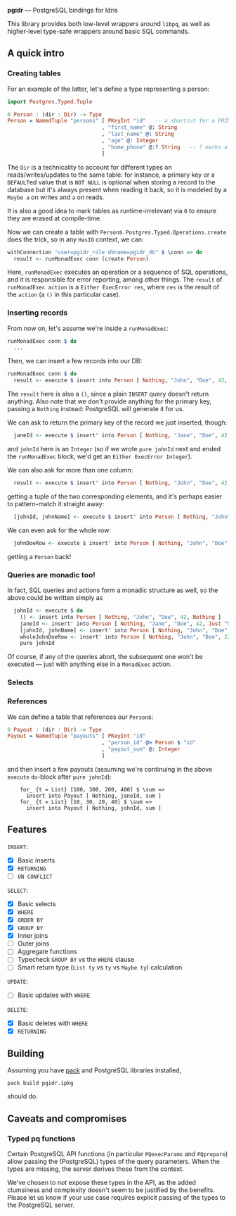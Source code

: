 **pgidr** — PostgreSQL bindings for Idris

This library provides both low-level wrappers around `libpq`,
as well as higher-level type-safe wrappers around basic SQL commands.

## A quick intro

### Creating tables

For an example of the latter, let's define a type representing a person:
```idris
import Postgres.Typed.Tuple

0 Person : (dir : Dir) -> Type
Person = NamedTuple "persons" [ PKeyInt "id"   -- a shortcut for a PRIMARY KEY that is SERIAL
                              , "first_name" @: String
                              , "last_name" @: String
                              , "age" @: Integer
                              , "home_phone" @:? String   -- ? marks a nullable field
                              ]
```
The `Dir` is a technicality to account for different types on reads/writes/updates to the same table:
for instance, a primary key or a `DEFAULT`ed value that is `NOT NULL`
is optional when storing a record to the database
but it's always present when reading it back,
so it is modeled by a `Maybe a` on writes and `a` on reads.

It is also a good idea to mark tables as runtime-irrelevant via `0` to ensure they are erased at compile-time.

Now we can create a table with `Person`s.
`Postgres.Typed.Operations.create` does the trick, so in any `HasIO` context, we can:
```idris
withConnection "user=pgidr_role dbname=pgidr_db" $ \conn => do
  result <- runMonadExec conn (create Person)
```
Here, `runMonadExec` executes an operation or a sequence of SQL operations,
and it is responsible for error reporting, among other things.
The `result` of `runMonadExec action` is a `Either ExecError res`,
where `res` is the result of the `action` (a `()` in this particular case).

### Inserting records

From now on, let's assume we're inside a `runMonadExec`:
```idris
runMonadExec conn $ do
  ...
```

Then, we can insert a few records into our DB:
```idris
runMonadExec conn $ do
  result <- execute $ insert into Person [ Nothing, "John", "Doe", 42, Nothing ]
```
The `result` here is also a `()`, since a plain `INSERT` query doesn't return anything.
Also note that we don't provide anything for the primary key, passing a `Nothing` instead:
PostgreSQL will generate it for us.

We can ask to return the primary key of the record we just inserted, though:
```idris
  janeId <- execute $ insert' into Person [ Nothing, "Jane", "Doe", 42, Just "555-55-55" ] { returning := column "id" }
```
and `johnId` here is an `Integer`
(so if we wrote `pure johnId` next and ended the `runMonadExec` block, we'd get an `Either ExecError Integer`).

We can also ask for more than one column:
```idris
  result <- execute $ insert' into Person [ Nothing, "John", "Doe", 42, Just "555-55-555" ] { returning := columns ["id", "first_name"] }
```
getting a tuple of the two corresponding elements, and it's perhaps easier to pattern-match it straight away:
```idris
  [johnId, johnName] <- execute $ insert' into Person [ Nothing, "John", "Doe", 42, Just "555-55-555" ] { returning := columns ["id", "first_name"] }
```
We can even ask for the whole row:
```idris
  johnDoeRow <- execute $ insert' into Person [ Nothing, "John", "Doe", 22, Nothing ] { returning := all }
```
getting a `Person` back!

### Queries are monadic too!

In fact, SQL queries and actions form a monadic structure as well, so the above could be written simply as
```idris
  johnId <- execute $ do
    () <- insert into Person [ Nothing, "John", "Doe", 42, Nothing ]
    janeId <- insert' into Person [ Nothing, "Jane", "Doe", 42, Just "555-55-55" ] { returning := column "id" }
    [johnId, johnName] <- insert' into Person [ Nothing, "John", "Doe", 42, Just "555-55-555" ] { returning := columns ["id", "first_name"] }
    wholeJohnDoeRow <- insert' into Person [ Nothing, "John", "Doe", 22, Nothing ] { returning := all }
    pure johnId
```
Of course, if any of the queries abort, the subsequent one won't be executed — just with anything else in a `MonadExec` action.

### Selects



### References

We can define a table that references our `Person`s:
```idris
0 Payout : (dir : Dir) -> Type
Payout = NamedTuple "payouts" [ PKeyInt "id"
                              , "person_id" @> Person $ "id"
                              , "payout_sum" @: Integer
                              ]
```
and then insert a few payouts (assuming we're continuing in the above `execute` `do`-block after `pure johnId`):
```
    for_ {t = List} [100, 300, 200, 400] $ \sum =>
      insert into Payout [ Nothing, janeId, sum ]
    for_ {t = List} [10, 30, 20, 40] $ \sum =>
      insert into Payout [ Nothing, johnId, sum ]
```

## Features

`INSERT`:

* [x] Basic inserts
* [x] `RETURNING`
* [ ] `ON CONFLICT`

`SELECT`:

* [x] Basic selects
* [x] `WHERE`
* [x] `ORDER BY`
* [x] `GROUP BY`
* [x] Inner joins
* [ ] Outer joins
* [ ] Aggregate functions
* [ ] Typecheck `GROUP BY` vs the `WHERE` clause
* [ ] Smart return type (`List ty` vs `ty` vs `Maybe ty`) calculation

`UPDATE`:

* [ ] Basic updates with `WHERE`

`DELETE`:

* [x] Basic deletes with `WHERE`
* [x] `RETURNING`

## Building

Assuming you have [pack](https://github.com/stefan-hoeck/idris2-pack) and PostgreSQL libraries installed,
```shell
pack build pgidr.ipkg
```
should do.

## Caveats and compromises

### Typed pq functions

Certain PostgreSQL API functions (in particular `PQexecParams` and `PQprepare`)
allow passing the (PostgreSQL) types of the query parameters.
When the types are missing, the server derives those from the context.

We've chosen to _not_ expose these types in the API,
as the added clumsiness and complexity doesn't seem to be justified by the benefits.
Please let us know if your use case requires
explicit passing of the types to the PostgreSQL server.
